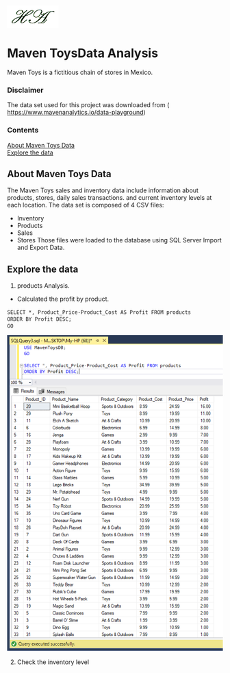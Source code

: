 

![Logo](https://github.com/hamajid/Sales_DataBase_MySQL/blob/main/Media/HA_Logo.png) 

# Maven ToysData Analysis

Maven Toys is a fictitious chain of stores in Mexico.

### Disclaimer

The data set used for this project was downloaded from ( https://www.mavenanalytics.io/data-playground)

### Contents

[About Maven Toys Data](#about-Maven-Toys-Data)<br/>
[Explore the data ](#Explore-the-data)<br/>

<a name=about-Maven-Toys-Data></a>
## About Maven Toys Data

The Maven Toys sales and inventory data include information about products, stores, daily sales transactions. and current inventory levels at each location.
The data set is composed of 4 CSV files:
- Inventory
- Products
- Sales
- Stores
Those files were loaded to the database using SQL Server Import and Export Data.

<a name=Explore-the-data></a>
## Explore the data

1. products Analysis.

- Calculated the profit by product.
```
SELECT *, Product_Price-Product_Cost AS Profit FROM products
ORDER BY Profit DESC;
GO
```
![AllProd](https://github.com/hamajid/MavenToysDataAnalysis/blob/main/Media/Profit_Prod.PNG) 

2. Check the inventory level


